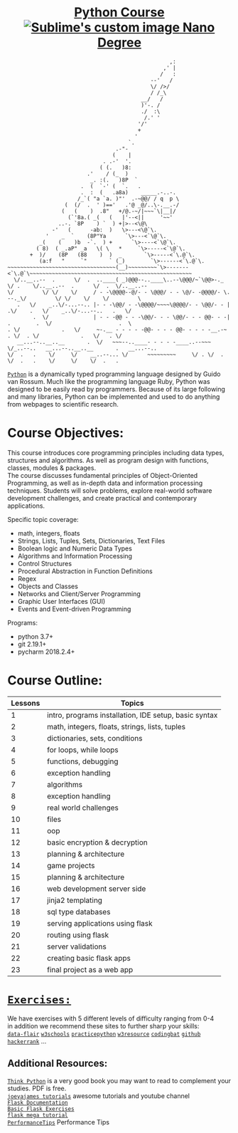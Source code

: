<h1 align="center" text-align="center">
  <a href="https://www.python.org">
    Python Course <img src="https://www.python.org/static/opengraph-icon-200x200.png" alt="Sublime's custom image"/> Nano Degree
  </a>
</h1>

```                         
                                                   ,:
                                                 ,' |
                                                /   :
                                             --'   /
                                             \/ />/
                                             / /_\
                                          __/   /
                                          )'-. /
                                          ./  :\
                                           /.' '
                                         '/'
                                         +
                                        '
                                      `.
                                  .-"-
                                 (    |
                              . .-'  '.
                             ( (.   )8:
                         .'    / (_  )
                          _. :(.   )8P  `     
                       .  (  `-' (  `.   .
                       .  :  (   .a8a)    _____.-..-.  
                      /_`( "a `a. )"'  .-~@@/ / q  p \
                  (  (/  .  ' )=='   .'@ _@/..\-.__.-/
                 (   (    )  .8"   +/@.-~/|~~~`\|__|/
                   (`'8a.( _(   (   |'--<||     '~~'
                ..-. `8P    ) `  ) +|>--<\@\
              -'   (      -ab:  )   \>---<\@`\.
            '    _  `    (8P"Ya      `\>---<`\@`\.
          _(    (    )b  -`.  ) +      `\>----<`\@`\.
         ( 8)  ( _.aP" _a   \( \   *     `\>-----<`\@`\.
       +  )/    (8P   (88    )  )  _       `\>-----<`\.@`\.
          (a:f   "     `"       ` (_)        `\>------<`\.@`\.
~~~~~~~~~~~~~~~~~~~~~~~~~~~~~~~~~~(__)~~~~~~~~~`\>-------<`\.@`\~~~~~~~~~~~~~~~~~~~~~~~~~~~~~~~~~~~~~~~~~~~~~~~~~~~
  \/..__..--  .      \/  .  ..____( _)@@@--..____\..--\@@@/~`\@@>-._   \/ .    \/..__..--  .      \/  .  \/..__..--
\/         \/ \/    \/     / - -\@@@@--@/- - \@@@/ - - \@/- -@@@@/- \.   --._\/         \/ \/    \/    \/         \
   .   \/    _..\/-...--.. |- - -\@@/ - -\@@@@/~~~~\@@@@/- - \@@/- - |   .\/    .   \/    _..\/-...--..   .   \/   
        .  \/              | - - -@@ - - -\@@/- - - \@@/- - - @@- - -|      .        .  \/                     .  \
. \/             .   \/     ~-.__ - - - - -@@- - - - @@- - - - -__.-~  . \/  . \/             .   \/   . \/        
   __...--..__..__       .  \/   ~~~--..____- - - - -____..--~~~    \/_..--..   __...--..__..__       .   __...--..
\/  .   .    \/     \/    __..--... \/      ~~~~~~~~~     \/ . \/  .         \/  .   .    \/     \/    \/  .   .   
``` 
[`Python`](https://github.com/topics/python) is a dynamically typed programming language designed by Guido van Rossum. Much like the programming language Ruby, Python was designed to be easily read by programmers. Because of its large following and many libraries, Python can be implemented and used to do anything from webpages to scientific research.  


Course Objectives:  
==================
This course introduces core programming principles including data types, structures and algorithms.
As well as program design with functions, classes, modules & packages.  
The course discusses fundamental principles of Object-Oriented Programming, as
well as in-depth data and information processing techniques. Students will solve problems,
explore real-world software development challenges, and create practical and contemporary
applications.  
  
Specific topic coverage:  
* math, integers, floats  
* Strings, Lists, Tuples, Sets, Dictionaries, Text Files  
* Boolean logic and Numeric Data Types  
* Algorithms and Information Processing
* Control Structures
* Procedural Abstraction in Function Definitions
* Regex  
* Objects and Classes
* Networks and Client/Server Programming
* Graphic User Interfaces (GUI)
* Events and Event-driven Programming  
  
Programs:  
* python 3.7+  
* git 2.19.1+  
* pycharm 2018.2.4+  
  
    
Course Outline:  
===============

Lessons | Topics                                                | 
------- | ----------------------------------------------------- | 
   1    | intro, programs installation, IDE setup, basic syntax |     
   2    | math, integers, floats, strings, lists, tuples        | 
   3    | dictionaries, sets, conditions                        | 
   4    | for loops, while loops                                | 
   5    | functions, debugging                                  | 
   6    | exception handling                                    | 
   7    | algorithms                                            | 
   8    | exception handling                                    | 
   9    | real world challenges                                 | 
  10    | files                                                 | 
  11    | oop                                                   | 
  12    | basic encryption & decryption                         | 
  13    | planning & architecture                               | 
  14    | game projects                                         | 
  15    | planning & architecture                               | 
  16    | web development server side                           | 
  17    | jinja2 templating                                     | 
  18    | sql type databases                                    | 
  19    | serving applications using flask                      | 
  20    | routing using flask                                   | 
  21    | server validations                                    | 
  22    | creating basic flask apps                             | 
  23    | final project as a web app                            | 

[`Exercises:`](https://github.com/yehonadav/python_course/tree/master/exercises)
===============================================================================

We have exercises with 5 different levels of difficulty ranging from 0-4  
in addition we recommend these sites to further sharp your skills:  
[`data-flair`](https://data-flair.training/blogs/python-tutorial/)
[`w3schools`](https://www.w3schools.com/python/python_exercises.asp)
[`practicepython`](https://www.practicepython.org/)
[`w3resource`](https://www.w3resource.com/python-exercises/python-basic-exercises.php)
[`codingbat`](https://codingbat.com/python)
[`github`](https://github.com/zhiwehu/Python-programming-exercises/blob/master/100%2B%20Python%20challenging%20programming%20exercises.txt)
[`hackerrank`](https://www.hackerrank.com/domains/python) ...  

Additional Resources:
---------------------  
[`Think Python`](https://greenteapress.com/wp/think-python-2e/) is a very good book you may want to read to complement your studies. PDF is free.  
[`joeyajames tutorials`](https://github.com/joeyajames/Python) awesome tutorials and youtube channel  
[`Flask Documentation`](http://flask.pocoo.org/docs/1.0/tutorial/)  
[`Basic Flask Exercises`](https://pythonspot.com/flask-web-app-with-python/)  
[`flask mega tutorial`](https://blog.miguelgrinberg.com/post/the-flask-mega-tutorial-part-i-hello-world)  
[`PerformanceTips`](https://wiki.python.org/moin/PythonSpeed/PerformanceTips) Performance Tips  